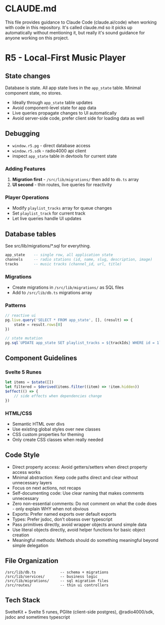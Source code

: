 # CLAUDE.md

This file provides guidance to Claude Code (claude.ai/code) when working with code in this repository.
It's called claude.md so it picks up automatically without mentioning it, but really it's sound guidance
for anyone working on this project.

# R5 - Local-First Music Player

## State changes

Database is state. All app state lives in the `app_state` table. Minimal component state, no stores.

- Ideally through `app_state` table updates
- Avoid component-level state for app data
- Live queries propagate changes to UI automatically
- Avoid server-side code, prefer client side for loading data as well

## Debugging

- `window.r5.pg` - direct database access
- `window.r5.sdk` - radio4000 api client
- inspect `app_state` table in devtools for current state

### Adding Features

1. **Migration first** - `/src/lib/migrations/` then add to `db.ts` array
2. **UI second** - thin routes, live queries for reactivity

### Player Operations

- Modify `playlist_tracks` array for queue changes
- Set `playlist_track` for current track
- Let live queries handle UI updates

## Database tables

See src/lib/migrations/\*.sql for everything.

```sql
app_state    -- single row, all application state
channels     -- radio stations (id, name, slug, description, image)
tracks       -- music tracks (channel_id, url, title)
```

### Migrations

- Create migrations in `/src/lib/migrations/` as SQL files
- Add to `/src/lib/db.ts` migrations array

### Patterns

```js
// reactive ui
pg.live.query('SELECT * FROM app_state', [], (result) => {
	state = result.rows[0]
})

// state mutation
pg.sql`UPDATE app_state SET playlist_tracks = ${trackIds} WHERE id = 1`
```

## Component Guidelines

### Svelte 5 Runes

```js
let items = $state([])
let filtered = $derived(items.filter((item) => !item.hidden))
$effect(() => {
	// side effects when dependencies change
})
```

### HTML/CSS

- Semantic HTML over divs
- Use existing global styles over new classes
- CSS custom properties for theming
- Only create CSS classes when really needed

## Code Style

- Direct property access: Avoid getters/setters when direct property access works
- Minimal abstraction: Keep code paths direct and clear without unnecessary layers
- Focus on next actions, not recaps
- Self-documenting code: Use clear naming that makes comments unnecessary
- Zero non-essential comments: Do not comment on what the code does - only explain WHY when not obvious
- Exports: Prefer named exports over default exports
- Types: Prefer jsdoc, don't obsess over typescript
- Pass primitives directly, avoid wrapper objects around simple data
- Use literal objects directly, avoid helper functions for basic object creation
- Meaningful methods: Methods should do something meaningful beyond simple delegation

## File Organization

```
/src/lib/db.ts           -- schema + migrations
/src/lib/services/       -- business logic
/src/lib/migrations/     -- sql migration files
/src/routes/             -- thin ui controllers
```

## Tech Stack

SvelteKit + Svelte 5 runes, PGlite (client-side postgres), @radio4000/sdk, jsdoc and sometimes typescript